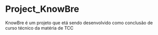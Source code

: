 # Project_KnowBre
KnowBre é um projeto que etá sendo desenvolvido como conclusão de curso técnico da matéria de TCC
